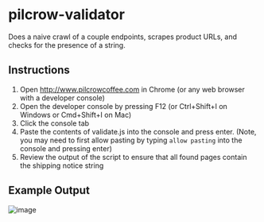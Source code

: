 # pilcrow-validator
Does a naive crawl of a couple endpoints, scrapes product URLs, and checks for the presence of a string.

## Instructions

1. Open http://www.pilcrowcoffee.com in Chrome (or any web browser with a developer console)
2. Open the developer console by pressing F12 (or Ctrl+Shift+I on Windows or Cmd+Shift+I on Mac)
3. Click the console tab
4. Paste the contents of validate.js into the console and press enter.  (Note, you may need to first allow pasting by typing `allow pasting` into the console and pressing enter)
5. Review the output of the script to ensure that all found pages contain the shipping notice string

## Example Output

![image](https://github.com/user-attachments/assets/86e638b8-01c4-4b73-82cc-a44c1fc97d56)


